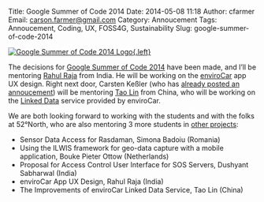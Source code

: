 Title: Google Summer of Code 2014
Date: 2014-05-08 11:18
Author: cfarmer
Email: carson.farmer@gmail.com
Category: Annoucement
Tags: Annoucement, Coding, UX, FOSS4G, Sustainability
Slug: google-summer-of-code-2014

[![Google Summer of Code 2014 Logo][image]{.left}][gsoc] 

The decisions for [Google Summer of Code 2014][gsoc] have been made, and I’ll be mentoring [Rahul Raja][rahul] from India. He will be working on the [enviroCar][envirocar] app UX design. Right next door, Carsten Keßler (who has [already posted an annoucement][carsten]) will be mentoring [Tao Lin][tao] from China, who will be working on the [Linked Data][linked-data] service provided by enviroCar.

We are both looking forward to working with the students and with the folks at 52°North, who are also mentoring 3 more students in [other projects][other]:

* Sensor Data Access for Rasdaman, Simona Badoiu (Romania)
* Using the ILWIS framework for geo-data capture with a mobile application, Bouke Pieter Ottow (Netherlands)
* Proposal for Access Control User Interface for SOS Servers, Dushyant Sabharwal (India)
* enviroCar App UX Design, Rahul Raja (India)
* The Improvements of enviroCar Linked Data Service, Tao Lin (China)

[other]: http://blog.52north.org/2014/04/22/welcome-google-summer-of-code-2014-studenta/
[rahul]: http://www.google-melange.com/gsoc/project/details/google/gsoc2014/rahul110392/5641332169113600
[envirocar]: https://envirocar.org/
[carsten]: http://carsten.io/mentoring-google-summer-of-code-project/
[tao]: https://www.google-melange.com/gsoc/project/details/google/gsoc2014/taolin/5771770325893120
[image]: {filename}/images/gsoc2014.png
[gsoc]: http://www.google-melange.com/gsoc/homepage/google/gsoc2014
[linked-data]: https://en.wikipedia.org/wiki/Linked_Data